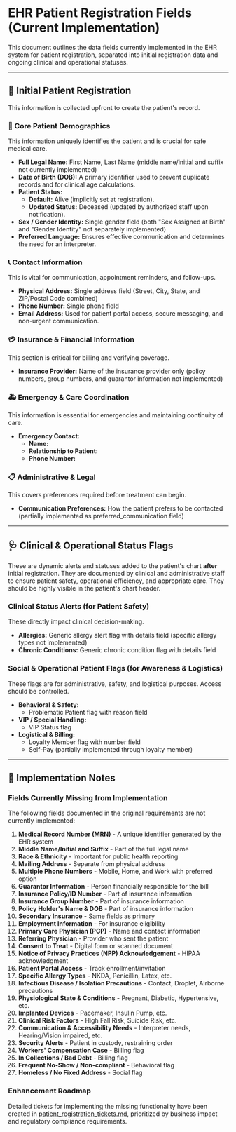 # EHR Patient Registration Fields (Current Implementation)

This document outlines the data fields currently implemented in the EHR system for patient registration, separated into initial registration data and ongoing clinical and operational statuses.

---

## 🚀 Initial Patient Registration

This information is collected upfront to create the patient's record.

### 👤 Core Patient Demographics
This information uniquely identifies the patient and is crucial for safe medical care.

* **Full Legal Name:** First Name, Last Name (middle name/initial and suffix not currently implemented)
* **Date of Birth (DOB):** A primary identifier used to prevent duplicate records and for clinical age calculations.
* **Patient Status:**
    * **Default:** Alive (implicitly set at registration).
    * **Updated Status:** Deceased (updated by authorized staff upon notification).
* **Sex / Gender Identity:** Single gender field (both "Sex Assigned at Birth" and "Gender Identity" not separately implemented)
* **Preferred Language:** Ensures effective communication and determines the need for an interpreter.

### 📞 Contact Information
This is vital for communication, appointment reminders, and follow-ups.

* **Physical Address:** Single address field (Street, City, State, and ZIP/Postal Code combined)
* **Phone Number:** Single phone field
* **Email Address:** Used for patient portal access, secure messaging, and non-urgent communication.

### 💳 Insurance & Financial Information
This section is critical for billing and verifying coverage.

* **Insurance Provider:** Name of the insurance provider only (policy numbers, group numbers, and guarantor information not implemented)

### 🚑 Emergency & Care Coordination
This information is essential for emergencies and maintaining continuity of care.

* **Emergency Contact:**
    * **Name:**
    * **Relationship to Patient:**
    * **Phone Number:**

### 📋 Administrative & Legal
This covers preferences required before treatment can begin.

* **Communication Preferences:** How the patient prefers to be contacted (partially implemented as preferred_communication field)

---

## 🩺 Clinical & Operational Status Flags

These are dynamic alerts and statuses added to the patient's chart **after** initial registration. They are documented by clinical and administrative staff to ensure patient safety, operational efficiency, and appropriate care. They should be highly visible in the patient's chart header.

### Clinical Status Alerts (for Patient Safety)
These directly impact clinical decision-making.

* **Allergies:** Generic allergy alert flag with details field (specific allergy types not implemented)
* **Chronic Conditions:** Generic chronic condition flag with details field

### Social & Operational Patient Flags (for Awareness & Logistics)
These flags are for administrative, safety, and logistical purposes. Access should be controlled.

* **Behavioral & Safety:**
    * Problematic Patient flag with reason field
* **VIP / Special Handling:**
    * VIP Status flag
* **Logistical & Billing:**
    * Loyalty Member flag with number field
    * Self-Pay (partially implemented through loyalty member)

---

## 📝 Implementation Notes

### Fields Currently Missing from Implementation
The following fields documented in the original requirements are not currently implemented:

1. **Medical Record Number (MRN)** - A unique identifier generated by the EHR system
2. **Middle Name/Initial and Suffix** - Part of the full legal name
3. **Race & Ethnicity** - Important for public health reporting
4. **Mailing Address** - Separate from physical address
5. **Multiple Phone Numbers** - Mobile, Home, and Work with preferred option
6. **Guarantor Information** - Person financially responsible for the bill
7. **Insurance Policy/ID Number** - Part of insurance information
8. **Insurance Group Number** - Part of insurance information
9. **Policy Holder's Name & DOB** - Part of insurance information
10. **Secondary Insurance** - Same fields as primary
11. **Employment Information** - For insurance eligibility
12. **Primary Care Physician (PCP)** - Name and contact information
13. **Referring Physician** - Provider who sent the patient
14. **Consent to Treat** - Digital form or scanned document
15. **Notice of Privacy Practices (NPP) Acknowledgement** - HIPAA acknowledgment
16. **Patient Portal Access** - Track enrollment/invitation
17. **Specific Allergy Types** - NKDA, Penicillin, Latex, etc.
18. **Infectious Disease / Isolation Precautions** - Contact, Droplet, Airborne precautions
19. **Physiological State & Conditions** - Pregnant, Diabetic, Hypertensive, etc.
20. **Implanted Devices** - Pacemaker, Insulin Pump, etc.
21. **Clinical Risk Factors** - High Fall Risk, Suicide Risk, etc.
22. **Communication & Accessibility Needs** - Interpreter needs, Hearing/Vision impaired, etc.
23. **Security Alerts** - Patient in custody, restraining order
24. **Workers' Compensation Case** - Billing flag
25. **In Collections / Bad Debt** - Billing flag
26. **Frequent No-Show / Non-compliant** - Behavioral flag
27. **Homeless / No Fixed Address** - Social flag

### Enhancement Roadmap
Detailed tickets for implementing the missing functionality have been created in [patient_registration_tickets.md](patient_registration_tickets.md), prioritized by business impact and regulatory compliance requirements.